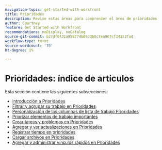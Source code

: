 ```yaml
---
navigation-topic: get-started-with-workfront
title: Prioridades
description: Revise estas áreas para comprender el área de prioridades de Adobe Workfront.
author: Courtney
feature: Get Started with Workfront
recommendations: noDisplay, noCatalog
source-git-commit: b27df0431a958774b0933b8c7ea967cf34153fad
workflow-type: tm+mt
source-wordcount: '70'
ht-degree: 1%

---
```


# Prioridades: índice de artículos

Esta sección contiene las siguientes subsecciones:

* [Introducción a Prioridades](/help/quicksilver/workfront-basics/priorities/get-started-with-priorities.md)
* [Filtrar y agrupar su trabajo en Prioridades](/help/quicksilver/workfront-basics/priorities/filter-group-work-priorities.md)
* [Personalización de las columnas de lista de trabajo Prioridades](/help/quicksilver/workfront-basics/priorities/customize-worklist-columns.md)
* [Priorizar elementos de trabajo importantes](/help/quicksilver/workfront-basics/priorities/prioritize-work-items.md)
* [Crear tareas y problemas en Prioridades](/help/quicksilver/workfront-basics/priorities/create-task-issue-priorities.md)
* [Agregar y ver actualizaciones en Prioridades](/help/quicksilver/workfront-basics/priorities/add-view-updates-priorities.md)
* [Registrar tiempo en prioridades](/help/quicksilver/workfront-basics/priorities/log-time-priorities.md)
* [Cargar archivos en Prioridades](/help/quicksilver/workfront-basics/priorities/upload-files-in-priorities.md)
* [Agregar y administrar vínculos rápidos en Prioridades](/help/quicksilver/workfront-basics/priorities/quick-links-priorities.md)

<!--customize work list and create tasks and issues not in get started article -->